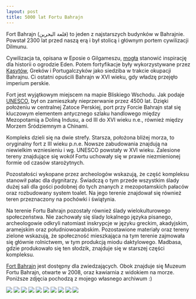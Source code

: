 ```yaml
---
layout: post
title: 5000 lat Fortu Bahrajn
---
```


Fort Bahrajn (قلعة البحرين) to jeden z najstarszych budynków w Bahrajnie. Powstał 2300 lat przed naszą erą i był stolicą i głównym portem cywilizacji Dilmunu. 

Cywilizacja ta, opisana w Eposie o Gilgameszu, [mogła](https://archive.org/details/sumerianstheirhi00samu/page/148/mode/) stanowić inspirację dla historii o ogrodzie Eden. Potem fortyfikacje były wykorzystywane przez [Kasytów](https://pl.wikipedia.org/wiki/Kasyci), Greków i Portugalczyków jako siedziba w trakcie okupacji Bahrajnu. Ci ostatni opuścili Bahrajn w XVI wieku, gdy władzę przejęło imperium perskie.  

Fort jest wyjątkowym miejscem na mapie Bliskiego Wschodu. Jak podaje [UNESCO](https://whc.unesco.org/en/list/1192), był on zamieszkały nieprzerwanie przez 4500 lat. Dzięki położeniu w centralnej Zatoce Perskiej, port przy Forcie Bahrajn stał się kluczowym elementem antycznego szlaku handlowego między Mezopotamią a Doliną Indusu, a od III do XVI wieku n.e., również między Morzem Śródziemnym a Chinami. 

Kompleks dzieli się na dwie strefy. Starsza, położona bliżej morza, to oryginalny fort z III wieku p.n.e. Nowsze zabudowania znajdują na niewielkim wzniesieniu i wg. UNESCO powstały w XVI wieku.  Zalesione tereny znajdujące się wokół Fortu uchowały się w prawie niezmienionej formie od czasów starożytnych. 

Pozostałości wykopane przez archeologów wskazują, że część kompleksu stanowił pałac dla dygnitarzy. Świadczą o tym przede wszystkim ślady dużej sali dla gości podobnej do tych znanych z mezopotamskich pałaców oraz rozbudowany system toalet. Na jego terenie znajdował się również teren przeznaczony na pochówki i świątynia. 

Na terenie Fortu Bahrajn pozostały również ślady wielokulturowego społeczeństwa. Nie zachowały się ślady lokalnego języka pisanego, archeologowie odkryli natomiast inskrypcje w języku greckim, akadyjskim, aramejskim oraz południowoarabskim. Pozostawione materiały oraz tereny zielone wskazują, że społeczność mieszkająca na tym terenie zajmowała się głównie rolnictwem, w tym produkcją miodu daktylowego. Madbasa, gdzie produkowało się ten słodzik, znajduje się w starszej części kompleksu. 

[Fort Bahrajn](https://goo.gl/maps/HW5eCP674tvhhtyP8) jest dostępny dla zwiedzających. Obok znajduje się Muzeum Fortu Bahrajn, otwarte w 2008, oraz kawiarnia z widokiem na morze. Poniższe zdjęcia pochodzą z mojego własnego archiwum :) 

![](https://i.postimg.cc/SxzF3hLZ/20230113-153728977-i-OS.jpg)
![](https://i.postimg.cc/vHTd794w/20230113-153729247-i-OS.jpg)
![](https://i.postimg.cc/D0j3kfYN/20230113-153729494-i-OS.jpg)
![](https://i.postimg.cc/6Qrs6fmn/20230113-153730086-i-OS.jpg)
![](https://i.postimg.cc/0NRRqBc9/20230113-153730690-i-OS.jpg)
![](https://i.postimg.cc/CxZS0D0s/20230113-153730966-i-OS.jpg)
![](https://i.postimg.cc/9QHhj6n6/20211230-111535828-i-OS.jpg)
![](https://i.postimg.cc/ncgL9Sw2/20120204-145224000-i-OS.jpg)
![](https://i.postimg.cc/WbkvCNXm/20120204-145350000-i-OS.jpg)
![](https://i.postimg.cc/cL7N1Dqr/20210313-113408769-i-OS.jpg)
